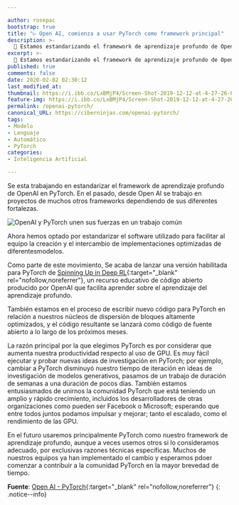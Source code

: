 ```yaml
---

author: rosepac
bootstrap: true
title: "▷ Open AI, comienza a usar PyTorch como framework principal"
description: >-
  🤖 Estamos estandarizando el framework de aprendizaje profundo de OpenAI: PyTorch. En el pasado, implementamos proyectos en muchos frameworks dependientes de la inteligencia artificial..
excerpt: >-
  🤖 Estamos estandarizando el framework de aprendizaje profundo de OpenAI: PyTorch. En el pasado, implementamos proyectos en muchos frameworks dependientes de la inteligencia artificial..
published: true
comments: false
date: 2020-02-02 02:30:12
last_modified_at: 
thumbnail: https://i.ibb.co/LxBMjP4/Screen-Shot-2019-12-12-at-4-27-26-PM.png
feature-img: https://i.ibb.co/LxBMjP4/Screen-Shot-2019-12-12-at-4-27-26-PM.png
permalink: /openai-pytorch/
canonical_URL: https://ciberninjas.com/openai-pytorch/
tags:
- Modelo
- Lenguaje
- Automático
- PyTorch
categories:
- Inteligencia Artificial

---
```


Se esta trabajando en estandarizar el framework de aprendizaje profundo de OpenAI en PyTorch. En el pasado, desde Open AI se trabajo en proyectos de muchos otros frameworks dependiendo de sus diferentes fortalezas.

![](https://i.ibb.co/LxBMjP4/Screen-Shot-2019-12-12-at-4-27-26-PM.png "OpenAI y PyTorch unen sus fuerzas en un trabajo común")

Ahora hemos optado por estandarizar el software utilizado para facilitar al equipo la creación y el intercambio de implementaciones optimizadas de diferentesmodelos.

Como parte de este movimiento, Se acaba de lanzar una versión habilitada para PyTorch de [Spinning Up in Deep RL](https://openai.com/blog/spinning-up-in-deep-rl/){:target="_blank" rel="nofollow,noreferrer"}, un recurso educativo de código abierto producido por OpenAI que facilita aprender sobre el aprendizaje del aprendizaje profundo.

También estamos en el proceso de escribir nuevo código para PyTorch en relación a nuestros núcleos de dispersión de bloques altamente optimizados, y el código resultante se lanzará como código de fuente abierto a lo largo de los próximos meses.

La razón principal por la que elegimos PyTorch es por considerar que aumenta nuestra productividad respecto al uso de GPU. Es muy fácil ejecutar y probar nuevas ideas de investigación en PyTorch; por ejemplo, cambiar a PyTorch disminuyó nuestro tiempo de iteración en ideas de investigación de modelos generativos, pasamos de un trabajo de duración de semanas a una duración de pocos días. También estamos entusiasmados de unirnos la comunidad PyTorch que está teniendo un amplio y rápido crecimiento, incluidos los desarrolladores de otras organizaciones como pueden ser Facebook o Microsoft; esperando que entre todos juntos podamos impulsar y mejorar; tanto el escalado, como el rendimiento de las GPU.

En el futuro usaremos principalmente PyTorch como nuestro framework de aprendizaje profundo, aunque a veces usemos otros si lo consideramos adecuado, por exclusivas razones técnicas específicas. Muchos de nuestros equipos ya han implementado el cambio y esperamos pdoer comenzar a contribuir a la comunidad PyTorch en la mayor brevedad de tiempo.

**Fuente**\: [Open AI - PyTorch](https://openai.com/blog/openai-pytorch/){:target="_blank" rel="nofollow,noreferrer"}
{: .notice--info}